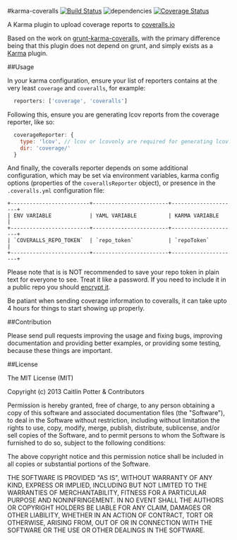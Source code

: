 #karma-coveralls [![Build Status](https://travis-ci.org/yagoferrer/karma-coveralls.svg?branch=master)](https://travis-ci.org/yagoferrer/karma-coveralls) ![dependencies](https://david-dm.org/caitp/karma-coveralls.svg) [![Coverage Status](https://coveralls.io/repos/yagoferrer/karma-coveralls/badge.svg?branch=master)](https://coveralls.io/r/yagoferrer/karma-coveralls?branch=master)

A Karma plugin to upload coverage reports to [coveralls.io](https://coveralls.io/)

Based on the work on [grunt-karma-coveralls](https://github.com/mattjmorrison/grunt-karma-coveralls),
with the primary difference being that this plugin does not depend on grunt, and simply exists as a
[Karma](http://karma-runner.github.io/) plugin.

##Usage

In your karma configuration, ensure your list of reporters contains at the very least `coverage` and
`coveralls`, for example:

```js
  reporters: ['coverage', 'coveralls']
```

Following this, ensure you are generating lcov reports from the coverage reporter, like so:

```js
  coverageReporter: {
    type: 'lcov', // lcov or lcovonly are required for generating lcov.info files
    dir: 'coverage/'
  }
```

And finally, the coveralls reporter depends on some additional configuration, which may be set
via environment variables, karma config options (properties of the `coverallsReporter` object),
or presence in the `.coveralls.yml` configuration file:

```
+-------------------------+------------------------+---------------------+
| ENV VARIABLE            | YAML VARIABLE          | KARMA VARIABLE      |
+-------------------------+------------------------+---------------------+
| `COVERALLS_REPO_TOKEN`  | `repo_token`           | `repoToken`         |
+-------------------------+------------------------+---------------------+
```

Please note that is is NOT recommended to save your repo token in plain text for everyone to see.
Treat it like a password. If you need to include it in a public repo you should [encrypt it](http://docs.travis-ci.com/user/build-configuration/#Secure-environment-variables).

Be patiant when sending coverage information to coveralls, it can take upto 4 hours for things to 
start showing up properly.

##Contribution

Please send pull requests improving the usage and fixing bugs, improving documentation and providing
better examples, or providing some testing, because these things are important.

##License

The MIT License (MIT)

Copyright (c) 2013 Caitlin Potter & Contributors

Permission is hereby granted, free of charge, to any person obtaining a copy of this software and associated documentation files (the "Software"), to deal in the Software without restriction, including without limitation the rights to use, copy, modify, merge, publish, distribute, sublicense, and/or sell copies of the Software, and to permit persons to whom the Software is furnished to do so, subject to the following conditions:

The above copyright notice and this permission notice shall be included in all copies or substantial portions of the Software.

THE SOFTWARE IS PROVIDED "AS IS", WITHOUT WARRANTY OF ANY KIND, EXPRESS OR IMPLIED, INCLUDING BUT NOT LIMITED TO THE WARRANTIES OF MERCHANTABILITY, FITNESS FOR A PARTICULAR PURPOSE AND NONINFRINGEMENT. IN NO EVENT SHALL THE AUTHORS OR COPYRIGHT HOLDERS BE LIABLE FOR ANY CLAIM, DAMAGES OR OTHER LIABILITY, WHETHER IN AN ACTION OF CONTRACT, TORT OR OTHERWISE, ARISING FROM, OUT OF OR IN CONNECTION WITH THE SOFTWARE OR THE USE OR OTHER DEALINGS IN THE SOFTWARE.
